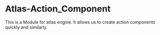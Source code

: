 # Atlas-Action_Component
This is a Module for atlas engine. It allows us to create action components quickly and similarly.
